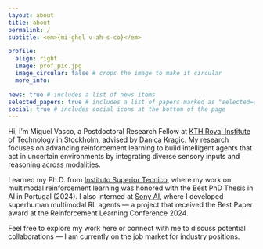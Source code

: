 ```yaml
---
layout: about
title: about
permalink: /
subtitle: <em>{mi-ghel v-ah-s-co}</em>

profile:
  align: right
  image: prof_pic.jpg
  image_circular: false # crops the image to make it circular
  more_info:

news: true # includes a list of news items
selected_papers: true # includes a list of papers marked as "selected={true}"
social: true # includes social icons at the bottom of the page
---
```


Hi, I’m Miguel Vasco, a Postdoctoral Research Fellow at <a href="https://www.kth.se/en">KTH Royal Institute of Technology</a> in Stockholm, advised by <a href="https://www.csc.kth.se/~danik/">Danica Kragic</a>. My research focuses on advancing reinforcement learning to build intelligent agents that act in uncertain environments by integrating diverse sensory inputs and reasoning across modalities.

I earned my Ph.D. from <a href="https://tecnico.ulisboa.pt/en/">Instituto Superior Tecnico</a>, where my work on multimodal reinforcement learning was honored with the Best PhD Thesis in AI in Portugal (2024). I also interned at <a href="https://ai.sony/">Sony AI</a>, where I developed superhuman multimodal RL agents — a project that received the Best Paper award at the Reinforcement Learning Conference 2024.

Feel free to explore my work here or connect with me to discuss potential collaborations — I am currently on the job market for industry positions.